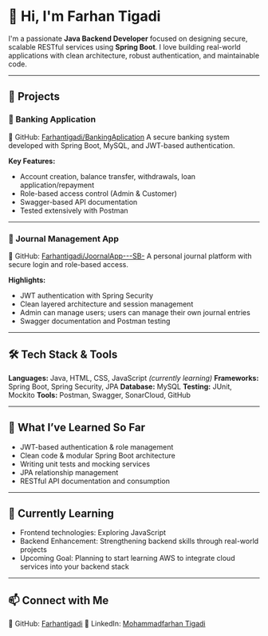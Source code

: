 # 👋 Hi, I'm Farhan Tigadi

I'm a passionate **Java Backend Developer** focused on designing secure, scalable RESTful services using **Spring Boot**. I love building real-world applications with clean architecture, robust authentication, and maintainable code.

---

## 🚀 Projects

### 🏦 Banking Application

🔗 GitHub: [Farhantigadi/BankingAplication](https://github.com/Farhantigadi/BankingAplication)
A secure banking system developed with Spring Boot, MySQL, and JWT-based authentication.

**Key Features:**

* Account creation, balance transfer, withdrawals, loan application/repayment
* Role-based access control (Admin & Customer)
* Swagger-based API documentation
* Tested extensively with Postman

---

### 📓 Journal Management App

🔗 GitHub: [Farhantigadi/JoornalApp---SB-](https://github.com/Farhantigadi/JoornalApp---SB-)
A personal journal platform with secure login and role-based access.

**Highlights:**

* JWT authentication with Spring Security
* Clean layered architecture and session management
* Admin can manage users; users can manage their own journal entries
* Swagger documentation and Postman testing

---

## 🛠️ Tech Stack & Tools

**Languages:** Java, HTML, CSS, JavaScript *(currently learning)*
**Frameworks:** Spring Boot, Spring Security, JPA
**Database:** MySQL
**Testing:** JUnit, Mockito
**Tools:** Postman, Swagger, SonarCloud, GitHub

---

## 📘 What I’ve Learned So Far

* JWT-based authentication & role management
* Clean code & modular Spring Boot architecture
* Writing unit tests and mocking services
* JPA relationship management
* RESTful API documentation and consumption

---

## 🎯 Currently Learning

* Frontend technologies: Exploring JavaScript 
* Backend Enhancement: Strengthening backend skills through real-world projects
* Upcoming Goal: Planning to start learning AWS to integrate cloud services into your backend stack
 
---

## 📫 Connect with Me

🔗 GitHub: [Farhantigadi](https://github.com/Farhantigadi)
🔗 LinkedIn: [Mohammadfarhan Tigadi](https://www.linkedin.com/in/mohammadfarhan-tigadi)
